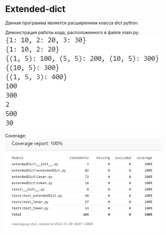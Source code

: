# Extended-dict

Данная программа является раcширением класса dict python.

Демонстрация работы кода, расположенного в файле main.py:
![Image alt](imgs/work_demonstration.png)


Coverage: ![Image alt](imgs/coverage.png)

